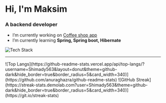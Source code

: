 <h1 align="left">Hi, I'm Maksim</h1>
<h3 align="left">A backend developer</h3>

- I’m currently working on [Coffee shop app](https://github.com/Shimady563/coffee-shop-app)
- I’m currently learning **Spring, Spring boot, Hibernate**

![Tech Stack](https://github-readme-tech-stack.vercel.app/api/cards?title=Tech+Stack&borderRadius=5&showBorder=false&lineCount=1&bg=%230D1117&badge=%23161B22&border=%2321262D&titleColor=%2358A6FF&line1=spring%2CSpring%2C41a317%3Bhibernate%2CHibernate%2C636363%3Bpostgresql%2Cpostgresql%2C395eed%3B)

---
<div align="left">
![Top Langs](https://github-readme-stats.vercel.app/api/top-langs/?username=Shimady563&layout=donut&theme=github-dark&hide_border=true&border_radius=5&card_width=340)](https://github.com/anuraghazra/github-readme-stats)
![GitHub Streak](https://streak-stats.demolab.com?user=Shimady563&theme=github-dark&hide_border=true&border_radius=5&card_width=340)](https://git.io/streak-stats)
</div>
